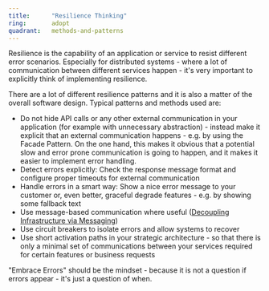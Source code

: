 ```yaml
---
title:      "Resilience Thinking"
ring:       adopt
quadrant:   methods-and-patterns
---
```


Resilience is the capability of an application or service to resist different error scenarios. Especially for distributed systems - where a lot of communication between different services happen - it's very important to explicitly think of implementing resilience.

There are a lot of different resilience patterns and it is also a matter of the overall software design. Typical patterns and methods used are:

*   Do not hide API calls or any other external communication in your application (for example with unnecessary abstraction) - instead make it explicit that an external communication happens - e.g. by using the Facade Pattern. On the one hand, this makes it obvious that a potential slow and error prone communication is going to happen, and it makes it easier to implement error handling.
*   Detect errors explicitly: Check the response message format and configure proper timeouts for external communication
*   Handle errors in a smart way: Show a nice error message to your customer or, even better, graceful degrade features - e.g. by showing some fallback text
*   Use message-based communication where useful ([Decoupling Infrastructure via Messaging](/methods-and-patterns/decoupling-infrastructure-via-messaging.html))
*   Use circuit breakers to isolate errors and allow systems to recover
*   Use short activation paths in your strategic architecture - so that there is only a minimal set of communications between your services required for certain features or business requests

"Embrace Errors" should be the mindset - because it is not a question if errors appear - it's just a question of when.
